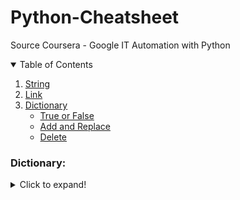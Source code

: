 # Python-Cheatsheet
Source Coursera - Google IT Automation with Python 

<details open="open">
  <summary>Table of Contents</summary>
  <ol>
    <li><a href="#String">String</a></li>
    <li><a href="#Link">Link</a></li>
    <li>
    <a href="#Dictionary">Dictionary</a>
    <ul>
        <li><a href="#True-or-False">True or False</a></li>
        <li><a href="#Add-and-Replace">Add and Replace</a></li>
        <li><a href="#Delete">Delete</a></li>
    </ul>
    </li>
  </ol>
</details>

### Dictionary:
<details>
  <summary>Click to expand!</summary>
```
file_counts= {"JPG":10,"txt:14,"csv":2}
```
#### True or False
```
"txt" in file_counts
```
True

#### Add and Replace
```
file_counts["cfg"]=8
file_counts["csv"]=33

```
{"JPG":10,"txt:14,"csv":33,"cfg":8}

#### Delete
```
del file_counts["cfg"] 

```
{"JPG":10,"txt:14,"csv":33}

#### For
```

<details>

